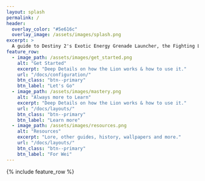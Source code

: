 ```yaml
---
layout: splash
permalink: /
header:
  overlay_color: "#5e616c"
  overlay_image: /assets/images/splash.png
excerpt: >
  A guide to Destiny 2's Exotic Energy Grenade Launcher, the Fighting Lion.
feature_row:
  - image_path: /assets/images/get_started.png
    alt: "Get Started"
    excerpt: "Deep Details on how the Lion works & how to use it."
    url: "/docs/configuration/"
    btn_class: "btn--primary"
    btn_label: "Let's Go"
  - image_path: /assets/images/mastery.png
    alt: "Always more to Learn"
    excerpt: "Deep Details on how the Lion works & how to use it."
    url: "/docs/layouts/"
    btn_class: "btn--primary"
    btn_label: "Learn more"
  - image_path: /assets/images/resources.png
    alt: "Resources"
    excerpt: "Lore, other guides, history, wallpapers and more."
    url: "/docs/layouts/"
    btn_class: "btn--primary"
    btn_label: "For Wei"
---
```


{% include feature_row %}
